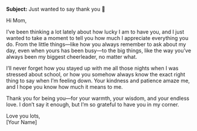 **Subject:** Just wanted to say thank you 💛  

Hi Mom,  

I’ve been thinking a lot lately about how lucky I am to have you, and I just wanted to take a moment to tell you how much I appreciate everything you do. From the little things—like how you always remember to ask about my day, even when yours has been busy—to the big things, like the way you’ve always been my biggest cheerleader, no matter what.  

I’ll never forget how you stayed up with me all those nights when I was stressed about school, or how you somehow always know the exact right thing to say when I’m feeling down. Your kindness and patience amaze me, and I hope you know how much it means to me.  

Thank you for being you—for your warmth, your wisdom, and your endless love. I don’t say it enough, but I’m so grateful to have you in my corner.  

Love you lots,  
[Your Name]